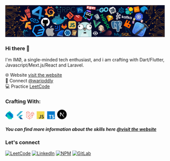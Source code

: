 

<img src="https://github.com/warioddly/warioddly/blob/main/header_.png" alt="warioddly gitgub header image"/>

### Hi there 👋

I'm IMØ, a single-minded tech enthusiast, and i am crafting with Dart/Flutter, Javascript/Mext.js/React and Laravel.

🌐 Website  [visit the website](https://warioddly.vercel.app/)  
💬 Сonnect  [@warioddly](https://linkedin.com/in/warioddly)    
💻 Practice [LeetCode](https://leetcode.com/warioddly/)

### Crafting With:

<p>
<img src="https://github.com/devicons/devicon/blob/master/icons/dart/dart-original.svg" title="Dart"  alt="Dart" width="25" height="25"/>&nbsp;
<img src="https://github.com/devicons/devicon/blob/master/icons/flutter/flutter-original.svg" title="Flutter"  alt="Flutter" width="25" height="25"/>&nbsp;
<img src="https://github.com/devicons/devicon/blob/master/icons/laravel/laravel-original.svg" title="Laravel"  alt="Laravel" width="25" height="25"/>&nbsp;
<img src="https://github.com/devicons/devicon/blob/master/icons/javascript/javascript-original.svg" title="Javascript"  alt="Javascript" width="25" height="25"/>&nbsp;
<img src="https://github.com/devicons/devicon/blob/master/icons/typescript/typescript-original.svg" title="Typescript"  alt="Typescript" width="25" height="25"/>&nbsp;
<img src="https://github.com/devicons/devicon/blob/master/icons/nextjs/nextjs-original.svg" title="Nextjs"  alt="Nextjs" width="30" height="30"/>&nbsp;
</p>

##### You can find more information about the skills here [@visit the website](https://warioddly.vercel.app/)  


### Let's connect

[![LeetCode](https://img.shields.io/badge/LeetCode-000000?style=flat&logo=LeetCode&logoColor=#d16c06)](https://leetcode.com/warioddly/)
[![LinkedIn](https://img.shields.io/badge/linkedin-%230077B5.svg?style=flat&logo=linkedin&logoColor=white)](https://linkedin.com/in/warioddly)
[![NPM](https://img.shields.io/badge/NPM-%23CB3837.svg?style=flat&logo=npm&logoColor=white)](https://www.npmjs.com/~wrdly)
[![GitLab](https://img.shields.io/badge/gitlab-%23181717.svg?style=flat&logo=gitlab&logoColor=white)](https://gitlab.com/warioddly)
